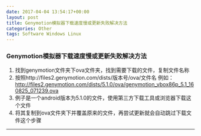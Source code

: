 ```yaml
---
date: 2017-04-04 13:54:17+00:00
layout: post
title: Genymotion模拟器下载速度慢或更新失败解决方法
categories: Other
tags: Software Windows Linux
---
```


### Genymotion模拟器下载速度慢或更新失败解决方法
1. 找到genymotion文件夹下ova文件夹，找到需要下载的文件，复制文件名称
2. 按照http://files2.genymotion.com/dists/版本号/ova/文件名
例如：
http://files2.genymotion.com/dists/5.1.0/ova/genymotion_vbox86p_5.1_160825_071239.ova
3. 例子是一个android版本为5.1.0的文件，使用第三方下载工具或浏览器下载这个文件
4. 将其复制到ova文件夹下并覆盖原来的文件，再尝试更新就会自动跳过下载文件这个步骤

---